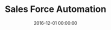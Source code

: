 ---
layout: inner
position: left
title: 'Sales Force Automation'
lead_text: 'System information to support sales workflow and activity.'
tags: ['PHP', 'C#', 'Xamarin']
featured_image: ['/img/posts/sfa.png']
date: 2016-12-01 00:00:00
categories: ['Web', 'Mobile']
project_link: ''
button_icon: ''
button_text: ''
order: 12
visible: 1
company: 'Aditya Arta Abadi, PT'
---